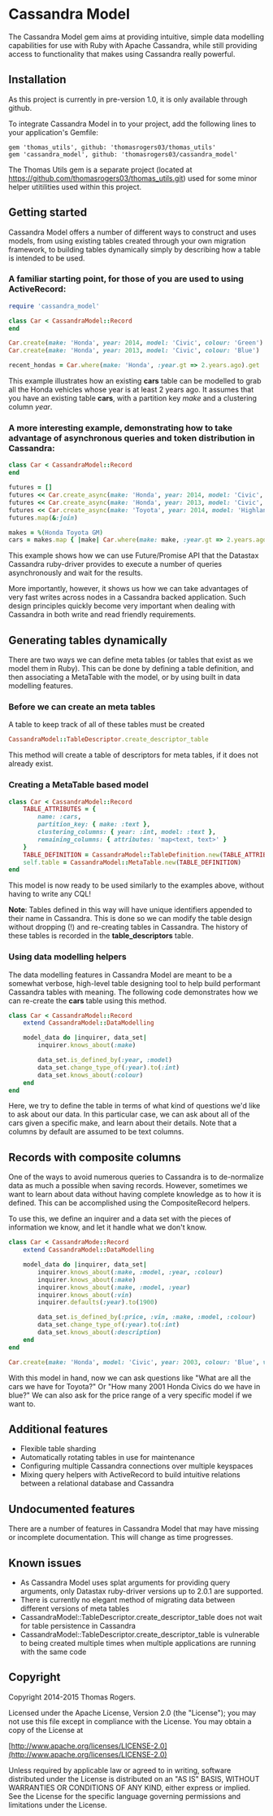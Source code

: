 # Cassandra Model

The Cassandra Model gem aims at providing intuitive, simple data modelling capabilities for use with Ruby with Apache Cassandra, while still providing access to functionality that makes using Cassandra really powerful.

## Installation

As this project is currently in pre-version 1.0, it is only available through github. 

To integrate Cassandra Model in to your project, add the following lines to your application's Gemfile:

    gem 'thomas_utils', github: 'thomasrogers03/thomas_utils'
    gem 'cassandra_model', github: 'thomasrogers03/cassandra_model'

The Thomas Utils gem is a separate project (located at https://github.com/thomasrogers03/thomas_utils.git) used for some minor helper utitilities used within this project.

## Getting started

Cassandra Model offers a number of different ways to construct and uses models, from using existing tables created through your own migration framework, to building tables dynamically simply by describing how a table is intended to be used.

### A familiar starting point, for those of you are used to using ActiveRecord:

```ruby
require 'cassandra_model'

class Car < CassandraModel::Record
end

Car.create(make: 'Honda', year: 2014, model: 'Civic', colour: 'Green')
Car.create(make: 'Honda', year: 2013, model: 'Civic', colour: 'Blue')

recent_hondas = Car.where(make: 'Honda', :year.gt => 2.years.ago).get
```

This example illustrates how an existing **cars** table can be modelled to grab all the Honda vehicles whose year is at least 2 years ago. It assumes that you have an existing table **cars**, with a partition key *make* and a clustering column *year*.

### A more interesting example, demonstrating how to take advantage of asynchronous queries and token distribution in Cassandra:

```ruby
class Car < CassandraModel::Record
end

futures = []
futures << Car.create_async(make: 'Honda', year: 2014, model: 'Civic', colour: 'Green')
futures << Car.create_async(make: 'Honda', year: 2013, model: 'Civic', colour: 'Blue')
futures << Car.create_async(make: 'Toyota', year: 2014, model: 'Highlander', colour: 'Blue')
futures.map(&:join)

makes = %(Honda Toyota GM)
cars = makes.map { |make| Car.where(make: make, :year.gt => 2.years.ago).async }.map(&:get).flatten
```

This example shows how we can use Future/Promise API that the Datastax Cassandra ruby-driver provides to execute a number of queries asynchronously and wait for the results. 

More importantly, however, it shows us how we can take advantages of very fast writes across nodes in a Cassandra backed application. Such design principles quickly become very important when dealing with Cassandra in both write and read friendly requirements.

## Generating tables dynamically

There are two ways we can define meta tables (or tables that exist as we model them in Ruby). This can be done by defining a table definition, and then associating a MetaTable with the model, or by using built in data modelling features.

### Before we can create an meta tables

A table to keep track of all of these tables must be created 

```ruby
CassandraModel::TableDescriptor.create_descriptor_table
```

This method will create a table of descriptors for meta tables, if it does not already exist.

### Creating a MetaTable based model

```ruby
class Car < CassandraModel::Record
    TABLE_ATTRIBUTES = {
        name: :cars,
        partition_key: { make: :text },
        clustering_columns: { year: :int, model: :text },
        remaining_columns: { attributes: 'map<text, text>' }
    }
    TABLE_DEFINITION = CassandraModel::TableDefinition.new(TABLE_ATTRIBUTES)
    self.table = CassandraModel::MetaTable.new(TABLE_DEFINITION)
end
```

This model is now ready to be used similarly to the examples above, without having to write any CQL!

__Note__: Tables defined in this way will have unique identifiers appended to their name in Cassandra. This is done so we can modify the table design without dropping (!) and re-creating tables in Cassandra. The history of these tables is recorded in the **table_descriptors** table.

### Using data modelling helpers

The data modelling features in Cassandra Model are meant to be a somewhat verbose, high-level table designing tool to help build performant Cassandra tables with meaning. The following code demonstrates how we can re-create the **cars** table using this method.

```ruby
class Car < CassandraModel::Record
    extend CassandraModel::DataModelling

    model_data do |inquirer, data_set|
        inquirer.knows_about(:make)

        data_set.is_defined_by(:year, :model)
        data_set.change_type_of(:year).to(:int)
        data_set.knows_about(:colour)
    end
end
```

Here, we try to define the table in terms of what kind of questions we'd like to ask about our data. In this particular case, we can ask about all of the cars given a specific make, and learn about their details. Note that a columns by default are assumed to be text columns.

## Records with composite columns

One of the ways to avoid numerous queries to Cassandra is to de-normalize data as much a possible when saving records. However, sometimes we want to learn about data without having complete knowledge as to how it is defined. This can be accomplished using the CompositeRecord helpers. 

To use this, we define an inquirer and a data set with the pieces of information we know, and let it handle what we don't know.

```ruby
class Car < CassandraMode::Record
    extend CassandraModel::DataModelling

    model_data do |inquirer, data_set|
        inquirer.knows_about(:make, :model, :year, :colour)
        inquirer.knows_about(:make)
        inquirer.knows_about(:make, :model, :year)
        inquirer.knows_about(:vin)
        inquirer.defaults(:year).to(1900)

        data_set.is_defined_by(:price, :vin, :make, :model, :colour)
        data_set.change_type_of(:year).to(:int)
        data_set.knows_about(:description)
    end
end

Car.create(make: 'Honda', model: 'Civic', year: 2003, colour: 'Blue', vin: '123456789', description: 'A very reliable car')
```

With this model in hand, now we can ask questions like "What are all the cars we have for Toyota?" Or "How many 2001 Honda Civics do we have in blue?" We can also ask for the price range of a very specific model if we want to.

## Additional features

* Flexible table sharding
* Automatically rotating tables in use for maintenance
* Configuring multiple Cassandra connections over multiple keyspaces
* Mixing query helpers with ActiveRecord to build intuitive relations between a relational database and Cassandra

## Undocumented features

There are a number of features in Cassandra Model that may have missing or incomplete documentation. This will change as time progresses.

## Known issues

* As Cassandra Model uses splat arguments for providing query arguments, only Datastax ruby-driver versions up to 2.0.1 are supported.
* There is currently no elegant method of migrating data between different versions of meta tables
* CassandraModel::TableDescriptor.create_descriptor_table does not wait for table persistence in Cassandra
* CassandraModel::TableDescriptor.create_descriptor_table is vulnerable to being created multiple times when multiple applications are running with the same code


## Copyright

Copyright 2014-2015 Thomas Rogers.

Licensed under the Apache License, Version 2.0 (the "License"); you may not use this file except in compliance with the License. You may obtain a copy of the License at

[http://www.apache.org/licenses/LICENSE-2.0](http://www.apache.org/licenses/LICENSE-2.0)

Unless required by applicable law or agreed to in writing, software distributed under the License is distributed on an "AS IS" BASIS, WITHOUT WARRANTIES OR CONDITIONS OF ANY KIND, either express or implied. See the License for the specific language governing permissions and limitations under the License.






